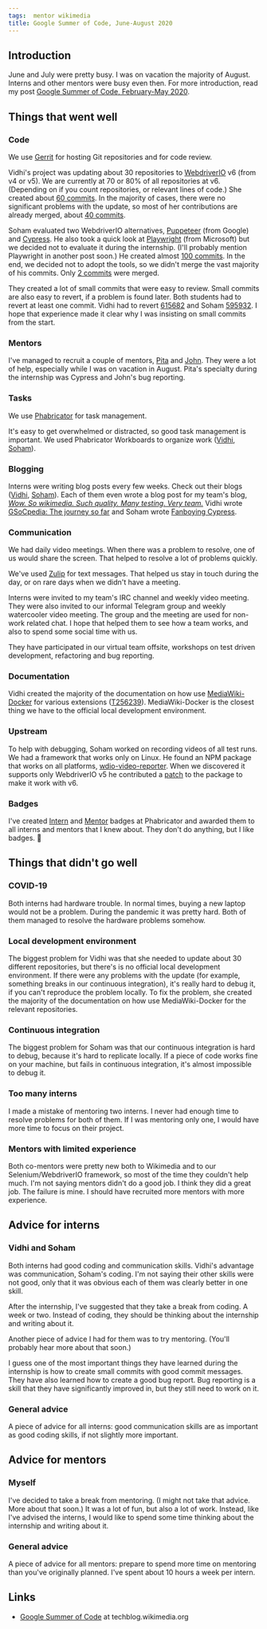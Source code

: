 ```yaml
---
tags:  mentor wikimedia
title: Google Summer of Code, June-August 2020
---
```

## Introduction

June and July were pretty busy. I was on vacation the majority of August. Interns and other mentors were busy even then. For more introduction, read my post [Google Summer of Code, February-May 2020](/gsoc-june-august-2020).

## Things that went well

### Code

We use [Gerrit](https://en.wikipedia.org/wiki/Gerrit_(software)) for hosting Git repositories and for code review.

Vidhi's project was updating about 30 repositories to [WebdriverIO](https://webdriver.io/) v6 (from v4 or v5). We are currently at 70 or 80% of all repositories at v6. (Depending on if you count repositories, or relevant lines of code.) She created about [60 commits](https://gerrit.wikimedia.org/r/q/owner:vidhimody6%2540gmail.com). In the majority of cases, there were no significant problems with the update, so most of her contributions are already merged, about [40 commits](https://gerrit.wikimedia.org/r/q/owner:vidhimody6%2540gmail.com+is:merged).

Soham evaluated two WebdriverIO alternatives, [Puppeteer](https://developers.google.com/web/tools/puppeteer/) (from Google) and [Cypress](https://www.cypress.io/). He also took a quick look at [Playwright](https://playwright.dev/) (from Microsoft) but we decided not to evaluate it during the internship. (I'll probably mention Playwright in another post soon.) He created almost [100 commits](https://gerrit.wikimedia.org/r/q/owner:soham.parekh1998%2540gmail.com). In the end, we decided not to adopt the tools, so we didn't merge the vast majority of his commits. Only [2 commits](https://gerrit.wikimedia.org/r/q/owner:soham.parekh1998%2540gmail.com+is:merged) were merged.

They created a lot of small commits that were easy to review. Small commits are also easy to revert, if a problem is found later. Both students had to revert at least one commit. Vidhi had to revert [615682](https://gerrit.wikimedia.org/r/c/mediawiki/extensions/MobileFrontend/+/615682) and Soham [595932](https://gerrit.wikimedia.org/r/c/mediawiki/core/+/595932). I hope that experience made it clear why I was insisting on small commits from the start.

### Mentors

I've managed to recruit a couple of mentors, [Pita](https://www.mediawiki.org/wiki/User:JPita_(WMF)) and [John](https://www.mediawiki.org/wiki/User:JBolorinos_(WMF)). They were a lot of help, especially while I was on vacation in August. Pita's specialty during the internship was Cypress and John's bug reporting.

### Tasks

We use [Phabricator](https://en.wikipedia.org/wiki/Phabricator) for task management.

It's easy to get overwhelmed or distracted, so good task management is important. We used Phabricator Workboards to organize work ([Vidhi](https://phabricator.wikimedia.org/tag/user-vidhi-mody/), [Soham](https://phabricator.wikimedia.org/tag/user-soham/)).

### Blogging

Interns were writing blog posts every few weeks. Check out their blogs ([Vidhi](https://vidhi-mody.netlify.app/blog/), [Soham](https://www.sohamp.dev/blog/)). Each of them even wrote a blog post for my team's blog, [*Wow. So wikimedia. Such quality. Many testing. Very team.*](https://phabricator.wikimedia.org/phame/blog/view/21/) Vidhi wrote [GSoCpedia: The journey so far](https://phabricator.wikimedia.org/phame/post/view/201/gsocpedia_the_journey_so_far/) and Soham wrote [Fanboying Cypress](https://phabricator.wikimedia.org/phame/post/view/202/fanboying_cypress/).

### Communication

We had daily video meetings. When there was a problem to resolve, one of us would share the screen. That helped to resolve a lot of problems quickly.

We've used [Zulip](https://en.wikipedia.org/wiki/Zulip) for text messages. That helped us stay in touch during the day, or on rare days when we didn't have a meeting.

Interns were invited to my team's IRC channel and weekly video meeting. They were also invited to our informal Telegram group and weekly watercooler video meeting. The group and the meeting are used for non-work related chat. I hope that helped them to see how a team works, and also to spend some social time with us.

They have participated in our virtual team offsite, workshops on test driven development, refactoring and bug reporting.

### Documentation

Vidhi created the majority of the documentation on how use [MediaWiki-Docker](https://www.mediawiki.org/wiki/MediaWiki-Docker) for various extensions ([T256239](https://phabricator.wikimedia.org/T256239)). MediaWiki-Docker is the closest thing we have to the official local development environment.

### Upstream

To help with debugging, Soham worked on recording videos of all test runs. We had a framework that works only on Linux. He found an NPM package that works on all platforms, [wdio-video-reporter](https://www.npmjs.com/package/wdio-video-reporter). When we discovered it supports only WebdriverIO v5 he contributed a [patch](https://github.com/presidenten/wdio-video-reporter/pull/44) to the package to make it work with v6.

### Badges

I've created [Intern](https://phabricator.wikimedia.org/badges/view/16/) and [Mentor](https://phabricator.wikimedia.org/badges/view/18/) badges at Phabricator and awarded them to all interns and mentors that I knew about. They don't do anything, but I like badges. 🏅

## Things that didn't go well

### COVID-19

Both interns had hardware trouble. In normal times, buying a new laptop would not be a problem. During the pandemic it was pretty hard. Both of them managed to resolve the hardware problems somehow.

### Local development environment

The biggest problem for Vidhi was that she needed to update about 30 different repositories, but there's is no official local development environment. If there were any problems with the update (for example, something breaks in our continuous integration), it's really hard to debug it, if you can't reproduce the problem locally. To fix the problem, she created the majority of the documentation on how use MediaWiki-Docker for the relevant repositories.

### Continuous integration

The biggest problem for Soham was that our continuous integration is hard to debug, because it's hard to replicate locally. If a piece of code works fine on your machine, but fails in continuous integration, it's almost impossible to debug it.

### Too many interns

I made a mistake of mentoring two interns. I never had enough time to resolve problems for both of them. If I was mentoring only one, I would have more time to focus on their project.

### Mentors with limited experience

Both co-mentors were pretty new both to Wikimedia and to our Selenium/WebdriverIO framework, so most of the time they couldn't help much. I'm not saying mentors didn't do a good job. I think they did a great job. The failure is mine. I should have recruited more mentors with more experience.

## Advice for interns

### Vidhi and Soham

Both interns had good coding and communication skills. Vidhi's advantage was communication, Soham's coding. I'm not saying their other skills were not good, only that it was obvious each of them was clearly better in one skill.

After the internship, I've suggested that they take a break from coding. A week or two. Instead of coding, they should be thinking about the internship and writing about it.

Another piece of advice I had for them was to try mentoring. (You'll probably hear more about that soon.)

I guess one of the most important things they have learned during the internship is how to create small commits with good commit messages. They have also learned how to create a good bug report. Bug reporting is a skill that they have significantly improved in, but they still need to work on it.

### General advice

A piece of advice for all interns: good communication skills are as important as good coding skills, if not slightly more important.

## Advice for mentors

### Myself

I've decided to take a break from mentoring. (I might not take that advice. More about that soon.) It was a lot of fun, but also a lot of work. Instead, like I've advised the interns, I would like to spend some time thinking about the internship and writing about it.

### General advice

A piece of advice for all mentors: prepare to spend more time on mentoring than you've originally planned. I've spent about 10 hours a week per intern.

## Links

- [Google Summer of Code](https://techblog.wikimedia.org/2020/09/15/celebrating-free-and-open-source-software-with-google-summer-of-code-and-outreachy/) at techblog.wikimedia.org